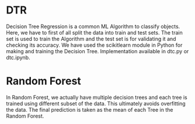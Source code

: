 # DTR
Decision Tree Regression is a common ML Algorithm to classify objects. Here, we have to first of all split the data into train and test sets. 
The train set is used to train the Algorithm and the test set is for validating it and checking its accuracy. 
We have used the scikitlearn module in Python for making and training the Decision Tree. 
Implementation available in dtc.py or dtc.ipynb.
# Random Forest
In Random Forest, we actually have multiple decision trees and each tree is trained using different subset of the data. This ultimately avoids overfitting the data. The final prediction is taken as the mean of each Tree in the Random Forest.
